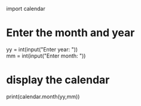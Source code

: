 import calendar  
# Enter the month and year  
yy = int(input("Enter year: "))  
mm = int(input("Enter month: "))  
  
# display the calendar  
print(calendar.month(yy,mm))
